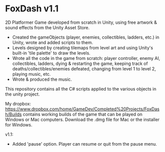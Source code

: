 # FoxDash v1.1
2D Platformer Game developed from scratch in Unity, using free artwork & sound effects from the Unity Asset Store. 
- Created the gameObjects (player, enemies, collectibles, ladders, etc.) in Unity, wrote and added scripts to them. 
- Levels designed by creating tilemaps from level art and using Unity's built-in 'tile palette' to draw the levels.
- Wrote all the code in the game from scratch: player controller, enemy AI, collectibles, ladders, dying & restarting the game, keeping track of deaths/collectibles/enemies defeated, changing from level 1 to level 2, playing music, etc.
- Wrote & produced the music.

This repository contains all the C# scripts applied to the various objects in the unity project.

My dropbox: https://www.dropbox.com/home/GameDev/Completed%20Projects/FoxDash/Builds contains working builds of the game
that can be played on Windows or Mac computers. Download the .dmg file for Mac or the installer for Windows.

v1.1:
- Added 'pause' option. Player can resume or quit from the pause menu. 
